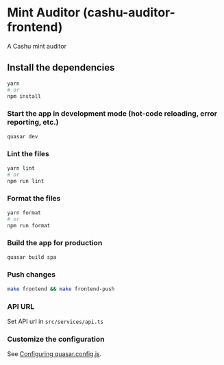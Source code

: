 # Mint Auditor (cashu-auditor-frontend)

A Cashu mint auditor

## Install the dependencies
```bash
yarn
# or
npm install
```

### Start the app in development mode (hot-code reloading, error reporting, etc.)
```bash
quasar dev
```


### Lint the files
```bash
yarn lint
# or
npm run lint
```


### Format the files
```bash
yarn format
# or
npm run format
```



### Build the app for production
```bash
quasar build spa
```

### Push changes
```bash
make frontend && make frontend-push
```

### API URL
Set API url in `src/services/api.ts`

### Customize the configuration
See [Configuring quasar.config.js](https://v2.quasar.dev/quasar-cli-webpack/quasar-config-js).


